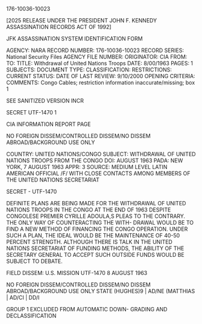176-10036-10023

[2025 RELEASE UNDER THE PRESIDENT JOHN F. KENNEDY ASSASSINATION RECORDS ACT OF 1992]

JFK ASSASSINATION SYSTEM
IDENTIFICATION FORM

AGENCY: NARA
RECORD NUMBER: 176-10036-10023
RECORD SERIES: National Security Files
AGENCY FILE NUMBER:
ORIGINATOR: CIA
FROM:
TO:
TITLE: Withdrawal of United Nations Troops
DATE: 8/00/1963
PAGES: 1
SUBJECTS:
DOCUMENT TYPE:
CLASSIFICATION:
RESTRICTIONS:
CURRENT STATUS:
DATE OF LAST REVIEW: 9/10/2000
OPENING CRITERIA:
COMMENTS: Congo Cables; restriction information inaccurate/missing; box 1

SEE SANITIZED VERSION INCR

SECRET
UTF-1470
1

CIA INFORMATION REPORT PAGE

NO FOREIGN DISSEM/CONTROLLED DISSEM/NO DISSEM ABROAD/BACKGROUND USE ONLY

COUNTRY: UNITED NATIONS/CONGO
SUBJECT: WITHDRAWAL OF UNITED NATIONS TROOPS FROM THE CONGO
DOI: AUGUST 1963
PADA: NEW YORK, 7 AUGUST 1963
APPR: 3
SOURCE: MEDIUM LEVEL LATIN AMERICAN OFFICIAL /F/ WITH CLOSE
CONTACTS AMONG MEMBERS OF THE UNITED NATIONS SECRETARIAT

SECRET - UTF-1470

DEFINITE PLANS ARE BEING MADE FOR THE WITHDRAWAL OF UNITED NATIONS
TROOPS IN THE CONGO AT THE END OF 1963 DESPITE CONGOLESE PREMIER CYRILLE
ADOULA,S PLEAS TO THE CONTRARY. THE ONLY WAY OF COUNTERACTING THE WITH-
DRAWAL WOULD BE TO FIND A NEW METHOD OF FINANCING THE CONGO OPERATION.
UNDER SUCH A PLAN, THE IDEAL WOULD BE THE MAINTENANCE OF 40-50 PERCENT
STRENGTH. ALTHOUGH THERE IS TALK IN THE UNITED NATIONS SECRETARIAT OF
FUNDING METHODS, THE ABILITY OF THE SECRETARY GENERAL TO ACCEPT SUCH
OUTSIDE FUNDS WOULD BE SUBJECT TO DEBATE.

FIELD DISSEM: U.S. MISSION
UTF-1470 8 AUGUST 1963

NO FOREIGN DISSEM/CONTROLLED DISSEM/NO DISSEM ABROAD/BACKGROUND USE ONLY
STATE (HUGHES)9 | AD/NE (MATTHIAS | AD/CI | DD/I

GROUP 1
EXCLUDED FROM AUTOMATIC DOWN-
GRADING AND DECLASSIFICATION
